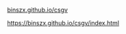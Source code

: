 [binszx.github.io/csgv](https://github.com/kianborrero/csgv)

https://binszx.github.io/csgv/index.html
